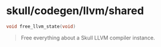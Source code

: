 # skull/codegen/llvm/shared

```c
void free_llvm_state(void)
```

> Free everything about a Skull LLVM compiler instance.

